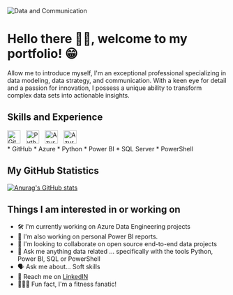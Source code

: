 ![Data and Communication](https://external-content.duckduckgo.com/iu/?u=https%3A%2F%2Fi.pinimg.com%2Foriginals%2Fdb%2F21%2Fe7%2Fdb21e74d5e783c67b0fabe94581dee73.jpg&f=1&nofb=1&ipt=defad14b2ce5c072d7ffa77b60f848435b2873b7e144dd542ad4c65f9141dcb2&ipo=images)

# Hello there 👋🏿, welcome to my portfolio! 😁

Allow me to introduce myself, I'm an exceptional professional specializing in data modeling, data strategy, and communication. With a keen eye for detail and a passion for innovation, I possess a unique ability to transform complex data sets into actionable insights. 

## Skills and Experience
<img align= "left" alt="GitHub" width="30px" style="padding-right:10px;" src="https://cdn.jsdelivr.net/gh/devicons/devicon/icons/github/github-original.svg" />
<img align= "left" alt="Python" width="30px" style="padding-right:10px;" src="https://cdn.jsdelivr.net/gh/devicons/devicon/icons/python/python-original.svg"/>
<img align= "left" alt="Azure" width="30px" style="padding-right:10px;" src="https://cdn.jsdelivr.net/gh/devicons/devicon/icons/azure/azure-original.svg" />
<img  align= "left" alt="Azure" width="30px" style="padding-right:10px;" src="https://cdn.jsdelivr.net/gh/devicons/devicon/icons/microsoftsqlserver/microsoftsqlserver-plain-wordmark.svg"/>  <br />

<br />
* GitHub
* Azure
* Python
* Power BI
* SQL Server
* PowerShell




## My GitHub Statistics
 
[![Anurag's GitHub stats](https://github-readme-stats.vercel.app/api?username=conatusforever)](https://github.com/anuraghazra/github-readme-stats)

## Things I am interested in or working on

- 🛠️ I'm currently working on Azure Data Engineering projects
- 👀 I'm also working on personal Power BI reports.
- 🌱 I'm looking to collaborate on open source end-to-end data projects
- 📨 Ask me anything data related ... specifically with the tools Python, Power BI, SQL or PowerShell
- 🗣️ Ask me about... Soft skills
- 📲 Reach me on [LinkedIN](https://www.linkedin.com/in/hakeemlawrence/)
- 🏋🏿‍♂️ Fun fact, I'm a fitness fanatic!

<!---
ConatusForever/ConatusForever is a ✨ special ✨ repository because its `README.md` (this file) appears on your GitHub profile.
You can click the Preview link to take a look at your changes.
--->
